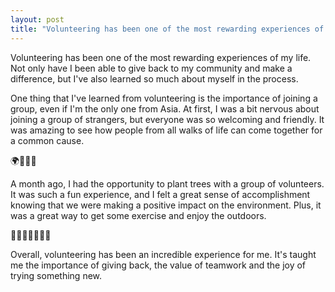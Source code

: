 ```yaml
---
layout: post
title: "Volunteering has been one of the most rewarding experiences of my life🌿"
---
```


Volunteering has been one of the most rewarding experiences of my life. Not only have I been able to give back to my community and make a difference, but I've also learned so much about myself in the process.

One thing that I've learned from volunteering is the importance of joining a group, even if I'm the only one from Asia. At first, I was a bit nervous about joining a group of strangers, but everyone was so welcoming and friendly. It was amazing to see how people from all walks of life can come together for a common cause.

🌍🌱🌿🌳

A month ago, I had the opportunity to plant trees with a group of volunteers. It was such a fun experience, and I felt a great sense of accomplishment knowing that we were making a positive impact on the environment. Plus, it was a great way to get some exercise and enjoy the outdoors.

🌺🌞👨‍👩‍👧‍👦👥

Overall, volunteering has been an incredible experience for me. It's taught me the importance of giving back, the value of teamwork and the joy of trying something new.
